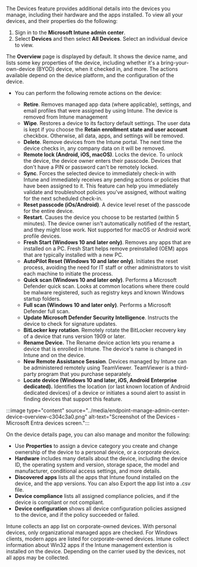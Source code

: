 The Devices feature provides additional details into the devices you manage, including their hardware and the apps installed. To view all your devices, and their properties do the following:

1.  Sign in to the **Microsoft Intune admin center**.
2.  Select **Devices** and then select **All Devices**. Select an individual device to view.

The **Overview** page is displayed by default. It shows the device name, and lists some key properties of the device, including whether it's a bring-your-own-device (BYOD) device, when it checked in, and more. The actions available depend on the device platform, and the configuration of the device.

 -  You can perform the following remote actions on the device:
    
     -  **Retire**. Removes managed app data (where applicable), settings, and email profiles that were assigned by using Intune. The device is removed from Intune management
     -  **Wipe**. Restores a device to its factory default settings. The user data is kept if you choose the **Retain enrollment state and user account** checkbox. Otherwise, all data, apps, and settings will be removed.
     -  **Delete**. Remove devices from the Intune portal. The next time the device checks in, any company data on it will be removed.
     -  **Remote lock (Android, iOS, macOS)**. Locks the device. To unlock the device, the device owner enters their passcode. Devices that don't have a PIN or password can't be remotely locked.
     -  **Sync**. Forces the selected device to immediately check-in with Intune and immediately receives any pending actions or policies that have been assigned to it. This feature can help you immediately validate and troubleshoot policies you've assigned, without waiting for the next scheduled check-in.
     -  **Reset passcode (iOs/Android)**. A device level reset of the passcode for the entire device.
     -  **Restart**. Causes the device you choose to be restarted (within 5 minutes). The device owner isn't automatically notified of the restart, and they might lose work. Not supported for macOS or Android work profile devices.
     -  **Fresh Start (Windows 10 and later only)**. Removes any apps that are installed on a PC. Fresh Start helps remove preinstalled (OEM) apps that are typically installed with a new PC.
     -  **AutoPilot Reset (Windows 10 and later only)**. Initiates the reset process, avoiding the need for IT staff or other administrators to visit each machine to initiate the process.
     -  **Quick scan (Windows 10 and later only)**. Performs a Microsoft Defender quick scan. Looks at common locations where there could be malware registered, such as registry keys and known Windows startup folders.
     -  **Full scan (Windows 10 and later only)**. Performs a Microsoft Defender full scan.
     -  **Update Microsoft Defender Security Intelligence**. Instructs the device to check for signature updates.
     -  **BitLocker key rotation**. Remotely rotate the BitLocker recovery key of a device that runs version 1909 or later.
     -  **Rename Device.** The Rename device action lets you rename a device that is enrolled in Intune. The device's name is changed in Intune and on the device.
     -  **New Remote Assistance Session**. Devices managed by Intune can be administered remotely using TeamViewer. TeamViewer is a third-party program that you purchase separately.
     -  **Locate device (Windows 10 and later, iOS, Android Enterprise dedicated).** Identifies the location (or last known location of Android dedicated devices) of a device or initiates a sound alert to assist in finding devices that support this feature.

:::image type="content" source="../media/endpoint-manage-admin-center-device-overview-c304c3a0.png" alt-text="Screenshot of the Devices - Microsoft Entra devices screen.":::


On the device details page, you can also manage and monitor the following:

 -  Use **Properties** to assign a device category you create and change ownership of the device to a personal device, or a corporate device.
 -  **Hardware** includes many details about the device, including the device ID, the operating system and version, storage space, the model and manufacturer, conditional access settings, and more details.
 -  **Discovered apps** lists all the apps that Intune found installed on the device, and the app versions. You can also Export the app list into a .csv file.
 -  **Device compliance** lists all assigned compliance policies, and if the device is compliant or not compliant.
 -  **Device configuration** shows all device configuration policies assigned to the device, and if the policy succeeded or failed.

Intune collects an app list on corporate-owned devices. With personal devices, only organizational managed apps are checked. For Windows clients, modern apps are listed for corporate-owned devices. Intune collect information about Win32 apps if the Intune management extention is installed on the device. Depending on the carrier used by the devices, not all apps may be collected.
